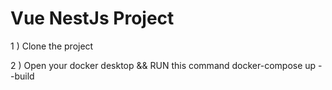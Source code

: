 # Vue NestJs Project

1 ) Clone the project

2 ) Open your docker desktop && RUN this command docker-compose up --build
